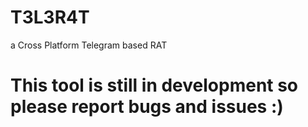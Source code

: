 # T3L3R4T
  a Cross Platform Telegram based RAT

# This tool is still in development so please report bugs and issues :)
